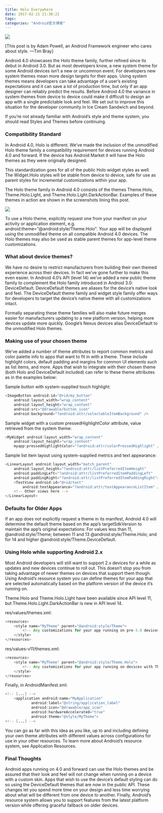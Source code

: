 ```yaml
---
title: Holo Everywhere
date: 2017-02-21 21:38:21
tags:
categories: "Android官方博客"
---
```


![](/images/categories/android/android-developer-blog/android_developer_blog.png)

[This post is by Adam Powell, an Android Framework engineer who cares about style. —Tim Bray]

Android 4.0 showcases the Holo theme family, further refined since its debut in Android 3.0. But as most developers know, a new system theme for some Android devices isn’t a new or uncommon event. For developers new system themes mean more design targets for their apps. Using system themes means developers can take advantage of a user’s existing expectations and it can save a lot of production time, but only if an app designer can reliably predict the results. Before Android 4.0 the variance in system themes from device to device could make it difficult to design an app with a single predictable look and feel. We set out to improve this situation for the developer community in Ice Cream Sandwich and beyond.

If you’re not already familiar with Android’s style and theme system, you should read Styles and Themes before continuing.

<!--more-->

### Compatibility Standard

In Android 4.0, Holo is different. We’ve made the inclusion of the unmodified Holo theme family a compatibility requirement for devices running Android 4.0 and forward. If the device has Android Market it will have the Holo themes as they were originally designed.

This standardization goes for all of the public Holo widget styles as well. The Widget.Holo styles will be stable from device to device, safe for use as parent styles for incremental customizations within your app.

The Holo theme family in Android 4.0 consists of the themes Theme.Holo, Theme.Holo.Light, and Theme.Holo.Light.DarkActionBar. Examples of these themes in action are shown in the screenshots lining this post.

![](/images/categories/android-developer-blog/002/Screenshot_2011-11-17-22-19-53.png)

To use a Holo theme, explicitly request one from your manifest on your activity or application element, e.g. android:theme="@android:style/Theme.Holo". Your app will be displayed using the unmodified theme on all compatible Android 4.0 devices. The Holo themes may also be used as stable parent themes for app-level theme customizations.

### What about device themes?

We have no desire to restrict manufacturers from building their own themed experience across their devices. In fact we’ve gone further to make this even easier. In Android 4.0’s API (level 14) we’ve added a new public theme family to complement the Holo family introduced in Android 3.0: DeviceDefault. DeviceDefault themes are aliases for the device’s native look and feel. The DeviceDefault theme family and widget style family offer ways for developers to target the device’s native theme with all customizations intact.

Formally separating these theme families will also make future merges easier for manufacturers updating to a new platform version, helping more devices update more quickly. Google’s Nexus devices alias DeviceDefault to the unmodified Holo themes.

### Making use of your chosen theme

We’ve added a number of theme attributes to report common metrics and color palette info to apps that want to fit in with a theme. These include highlight colors, default padding and margins for common UI elements such as list items, and more. Apps that wish to integrate with their chosen theme (both Holo and DeviceDefault included) can refer to these theme attributes as in the examples below:

Sample button with system-supplied touch highlight:

```java
<ImageButton android:id="@+id/my_button"
    android:layout_width="wrap_content"
    android:layout_height="wrap_content"
    android:src="@drawable/button_icon"
    android:background="?android:attr/selectableItemBackground" />
```

Sample widget with a custom pressedHighlightColor attribute, value retrieved from the system theme:

```java
<MyWidget android:layout_width="wrap_content"
    android:layout_height="wrap_content"
    myapp:pressedHighlightColor="?android:attr/colorPressedHighlight" />
```

Sample list item layout using system-supplied metrics and text appearance:

```java
<LinearLayout android:layout_width="match_parent"
    android:layout_height="?android:attr/listPreferredItemHeight"
    android:paddingLeft="?android:attr/listPreferredItemPaddingLeft"
    android:paddingRight="?android:attr/listPreferredItemPaddingRight">
    <TextView android:id="@+id/text"
        android:textAppearance="?android:attr/textAppearanceListItem" />
    <!-- Other views here -->
</LinearLayout>
```

### Defaults for Older Apps

If an app does not explicitly request a theme in its manifest, Android 4.0 will determine the default theme based on the app’s targetSdkVersion to maintain the app’s original expectations: For values less than 11, @android:style/Theme; between 11 and 13 @android:style/Theme.Holo; and for 14 and higher @android:style/Theme.DeviceDefault.

### Using Holo while supporting Android 2.x

Most Android developers will still want to support 2.x devices for a while as updates and new devices continue to roll out. This doesn’t stop you from taking advantage of newer themes on devices that support them though. Using Android’s resource system you can define themes for your app that are selected automatically based on the platform version of the device it’s running on.

Theme.Holo and Theme.Holo.Light have been available since API level 11, but Theme.Holo.Light.DarkActionBar is new in API level 14.

res/values/themes.xml:

```java
<resources>
    <style name="MyTheme" parent="@android:style/Theme">
        <!-- Any customizations for your app running on pre-3.0 devices here -->
    </style>
</resources>
```

res/values-v11/themes.xml:

```java
<resources>
    <style name="MyTheme" parent="@android:style/Theme.Holo">
        <!-- Any customizations for your app running on devices with Theme.Holo here -->
    </style>
</resources>
```

Finally, in AndroidManifest.xml:

```java
<!-- [...] -->
    <application android:name="MyApplication"
            android:label="@string/application_label"
            android:icon="@drawable/app_icon"
            android:hardwareAccelerated="true"
            android:theme="@style/MyTheme">
<!-- [...] -->
```

You can go as far with this idea as you like, up to and including defining your own theme attributes with different values across configurations for use in your other resources. To learn more about Android’s resource system, see Application Resources.

### Final Thoughts

Android apps running on 4.0 and forward can use the Holo themes and be assured that their look and feel will not change when running on a device with a custom skin. Apps that wish to use the device’s default styling can do so using the DeviceDefault themes that are now in the public API. These changes let you spend more time on your design and less time worrying about what will be different from one device to another. Finally, Android’s resource system allows you to support features from the latest platform version while offering graceful fallback on older devices.
